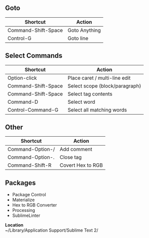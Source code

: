 ## Goto
| Shortcut | Action |
| -------- | ------ |
| Command-Shift-Space | Goto Anything |
| Control-G | Goto line |

## Select Commands
| Shortcut | Action |
| -------- | ------ |
| Option-click | Place caret / multi-line edit |
| Command-Shift-Space | Select scope (block/paragraph) |
| Command-Shift-Space | Select tag contents |
| Command-D | Select word |
| Control-Command-G | Select all matching words |

## Other
| Shortcut | Action |
| -------- | ------ |
| Command-Option-/ | Add comment |
| Command-Option-. | Close tag |
| Command-Shift-R | Covert Hex to RGB |

## Packages

- Package Control
- Materialize
- Hex to RGB Converter
- Processing
- SublimeLinter

**Location**  
~/Library/Application Support/Sublime Text 2/